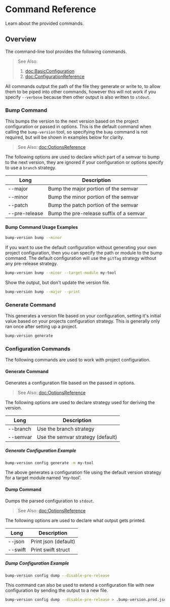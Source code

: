 # Command Reference

Learn about the provided commands.

## Overview

The command-line tool provides the following commands.

> See Also:
>
> 1. <doc:BasicConfiguration>
> 1. <doc:ConfigurationReference>

All commands output the path of the file they generate or write to, to allow them to be piped into
other commands, however this will not work if you specify `--verbose` because then other output is
also written to `stdout`.

### Bump Command

This bumps the version to the next version based on the project configuration or passed in options.
This is the default command when calling the `bump-version` tool, so specifying the `bump` command
is not required, but will be shown in examples below for clarity.

> See Also: <doc:OptionsReference>

The following options are used to declare which part of a semvar to bump to the next version, they
are ignored if your configuration or options specify to use a `branch` strategy.

| Long          | Description                             |
| ------------- | --------------------------------------- |
| --major       | Bump the major portion of the semvar    |
| --minor       | Bump the minor portion of the semvar    |
| --patch       | Bump the patch portion of the semvar    |
| --pre-release | Bump the pre-release suffix of a semvar |

#### Bump Command Usage Examples

```bash
bump-version bump --minor
```

If you want to use the default configuration without generating your own project configuration, then
you can specify the path or module to the bump command. The default configuration will use the
`gitTag` strategy without any pre-release strategy.

```bash
bump-version bump --minor --target-module my-tool
```

Show the output, but don't update the version file.

```bash
bump-version bump --major --print
```

### Generate Command

This generates a version file based on your configuration, setting it's initial value based on your
projects configuration strategy. This is generally only ran once after setting up a project.

```bash
bump-version generate
```

### Configuration Commands

The following commands are used to work with project configuration.

#### Generate Command

Generates a configuration file based on the passed in options.

> See Also: <doc:OptionsReference>

The following options are used to declare strategy used for deriving the version.

| Long     | Description                       |
| -------- | --------------------------------- |
| --branch | Use the branch strategy           |
| --semvar | Use the semvar strategy (default) |

##### Generate Configuration Example

```bash
bump-version config generate -m my-tool
```

The above generates a configuration file using the default version strategy for a target module
named 'my-tool'.

#### Dump Command

Dumps the parsed configuration to `stdout`.

> See Also: <doc:OptionsReference>

The following options are used to declare what output gets printed.

| Long    | Description          |
| ------- | -------------------- |
| --json  | Print json (default) |
| --swift | Print swift struct   |

##### Dump Configuration Example

```bash
bump-version config dump --disable-pre-release
```

This command can also be used to extend a configuration file with new configuration by sending the
output to a new file.

```bash
bump-version config dump --disable-pre-release > .bump-version.prod.json
```
